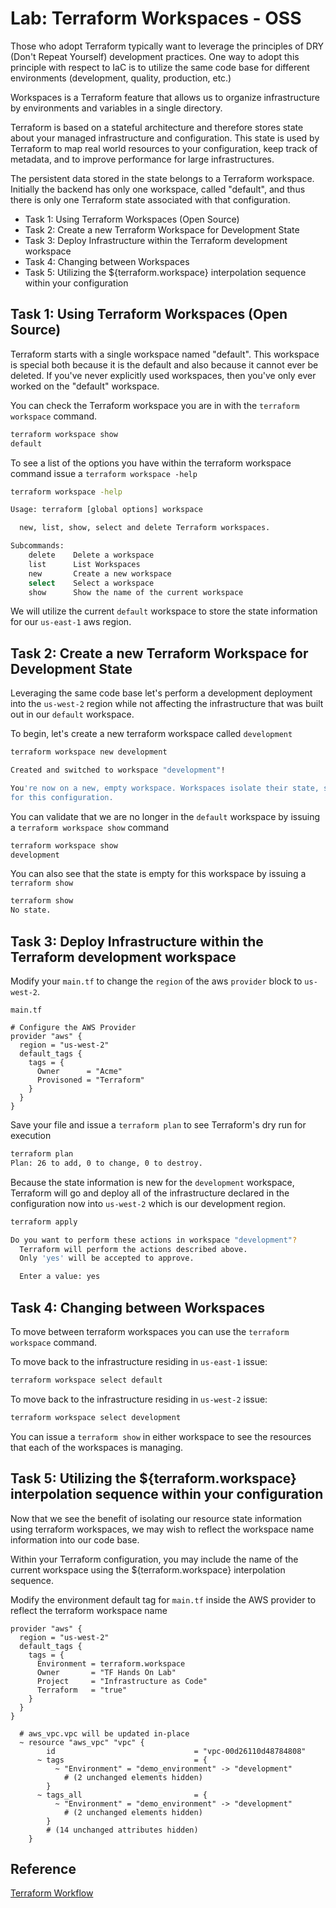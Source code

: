 # Lab: Terraform Workspaces - OSS

Those who adopt Terraform typically want to leverage the principles of DRY (Don't Repeat Yourself) development practices. One way to adopt this principle with respect to IaC is to utilize the same code base for different environments (development, quality, production, etc.)

Workspaces is a Terraform feature that allows us to organize infrastructure by environments and variables in a single directory.

Terraform is based on a stateful architecture and therefore stores state about your managed infrastructure and configuration. This state is used by Terraform to map real world resources to your configuration, keep track of metadata, and to improve performance for large infrastructures.

The persistent data stored in the state belongs to a Terraform workspace. Initially the backend has only one workspace, called "default", and thus there is only one Terraform state associated with that configuration.

- Task 1: Using Terraform Workspaces (Open Source)
- Task 2: Create a new Terraform Workspace for Development State
- Task 3: Deploy Infrastructure within the Terraform development workspace
- Task 4: Changing between Workspaces
- Task 5: Utilizing the ${terraform.workspace} interpolation sequence within your configuration

## Task 1: Using Terraform Workspaces (Open Source)

Terraform starts with a single workspace named "default". This workspace is special both because it is the default and also because it cannot ever be deleted. If you've never explicitly used workspaces, then you've only ever worked on the "default" workspace.

You can check the Terraform workspace you are in with the `terraform workspace` command.

```bash
terraform workspace show
default
```

To see a list of the options you have within the terraform workspace command issue a `terraform workspace -help`

```bash
terraform workspace -help

Usage: terraform [global options] workspace

  new, list, show, select and delete Terraform workspaces.

Subcommands:
    delete    Delete a workspace
    list      List Workspaces
    new       Create a new workspace
    select    Select a workspace
    show      Show the name of the current workspace
```

We will utilize the current `default` workspace to store the state information for our `us-east-1` aws region.

## Task 2: Create a new Terraform Workspace for Development State

Leveraging the same code base let's perform a development deployment into the `us-west-2` region while not affecting the infrastructure that was built out in our `default` workspace.

To begin, let's create a new terraform workspace called `development`

```bash
terraform workspace new development

Created and switched to workspace "development"!

You're now on a new, empty workspace. Workspaces isolate their state, so if you run "terraform plan" Terraform will not see any existing state
for this configuration.
```

You can validate that we are no longer in the `default` workspace by issuing a `terraform workspace show` command

```bash
terraform workspace show
development
```

You can also see that the state is empty for this workspace by issuing a `terraform show`

```bash
terraform show
No state.
```

## Task 3: Deploy Infrastructure within the Terraform development workspace

Modify your `main.tf` to change the `region` of the aws `provider` block to `us-west-2`.

`main.tf`

```hcl
# Configure the AWS Provider
provider "aws" {
  region = "us-west-2"
  default_tags {
    tags = {
      Owner      = "Acme"
      Provisoned = "Terraform"
    }
  }
}
```

Save your file and issue a `terraform plan` to see Terraform's dry run for execution

```bash
terraform plan
Plan: 26 to add, 0 to change, 0 to destroy.
```

Because the state information is new for the `development` workspace, Terraform will go and deploy all of the infrastructure declared in the configuration now into `us-west-2` which is our development region.

```bash
terraform apply

Do you want to perform these actions in workspace "development"?
  Terraform will perform the actions described above.
  Only 'yes' will be accepted to approve.

  Enter a value: yes
```

## Task 4: Changing between Workspaces

To move between terraform workspaces you can use the `terraform workspace` command.

To move back to the infrastructure residing in `us-east-1` issue:

```bash
terraform workspace select default
```

To move back to the infrastructure residing in `us-west-2` issue:

```bash
terraform workspace select development
```

You can issue a `terraform show` in either workspace to see the resources that each of the workspaces is managing.

## Task 5: Utilizing the ${terraform.workspace} interpolation sequence within your configuration

Now that we see the benefit of isolating our resource state information using terraform workspaces, we may wish to reflect the workspace name information into our code base.

Within your Terraform configuration, you may include the name of the current workspace using the ${terraform.workspace} interpolation sequence.

Modify the environment default tag for `main.tf` inside the AWS provider to reflect the terraform workspace name

```hcl
provider "aws" {
  region = "us-west-2"
  default_tags {
    tags = {
      Environment = terraform.workspace
      Owner       = "TF Hands On Lab"
      Project     = "Infrastructure as Code"
      Terraform   = "true"
    }
  }
}
```

```
  # aws_vpc.vpc will be updated in-place
  ~ resource "aws_vpc" "vpc" {
        id                               = "vpc-00d26110d48784808"
      ~ tags                             = {
          ~ "Environment" = "demo_environment" -> "development"
            # (2 unchanged elements hidden)
        }
      ~ tags_all                         = {
          ~ "Environment" = "demo_environment" -> "development"
            # (2 unchanged elements hidden)
        }
        # (14 unchanged attributes hidden)
    }
```

## Reference

[Terraform Workflow](https://www.terraform.io/docs/cloud/guides/recommended-practices/part1.html)
